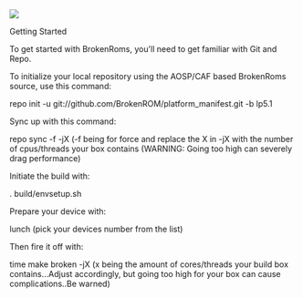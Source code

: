 <img src="https://raw.github.com/BrokenROM/platform_manifest/lp5.1/broken.png">

Getting Started

To get started with BrokenRoms, you'll need to get familiar with Git and Repo.

To initialize your local repository using the AOSP/CAF based BrokenRoms source, use this command:

repo init -u git://github.com/BrokenROM/platform_manifest.git -b lp5.1

Sync up with this command:

repo sync -f -jX (-f being for force and replace the X in -jX with the number of cpus/threads your box contains (WARNING: Going too high can severely drag performance)

Initiate the build with:

. build/envsetup.sh

Prepare your device with:

lunch (pick your devices number from the list)

Then fire it off with:

time make broken -jX (x being the amount of cores/threads your build box contains...Adjust accordingly, but going too high for your box can cause complications..Be warned)
